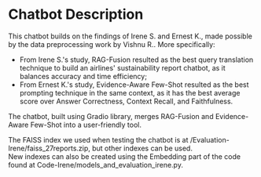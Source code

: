 # Chatbot Description  
This chatbot builds on the findings of Irene S. and Ernest K., made possible by the data preprocessing work by Vishnu R.. More specifically:  
- From Irene S.'s study, RAG-Fusion resulted as the best query translation technique to build an airlines' sustainability report chatbot, as it balances accuracy and time efficiency;
- From Ernest K.'s study, Evidence-Aware Few-Shot resulted as the best prompting technique in the same context, as it has the best average score over Answer Correctness, Context Recall, and Faithfulness.

The chatbot, built using Gradio library, merges RAG-Fusion and Evidence-Aware Few-Shot into a user-friendly tool.  

The FAISS index we used when testing the chatbot is at /Evaluation-Irene/faiss_27reports.zip, but other indexes can be used.  
New indexes can also be created using the Embedding part of the code found at Code-Irene/models_and_evaluation_irene.py.
